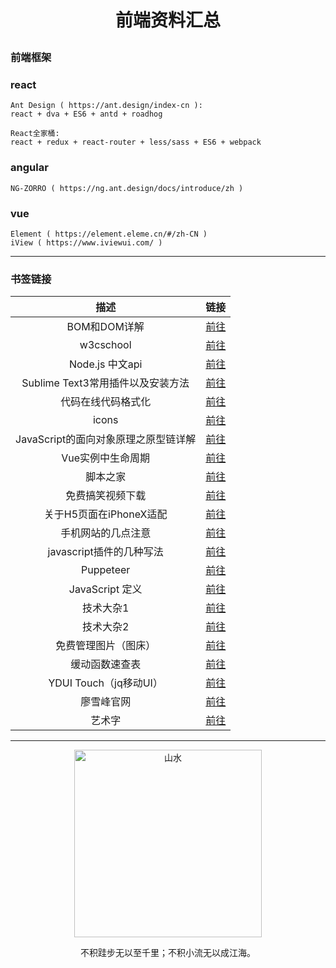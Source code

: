 # <p align='center'>前端资料汇总</p>

### 前端框架
### react
```
Ant Design ( https://ant.design/index-cn ):
react + dva + ES6 + antd + roadhog
```
```
React全家桶:
react + redux + react-router + less/sass + ES6 + webpack  
```
### angular

```
NG-ZORRO ( https://ng.ant.design/docs/introduce/zh )
```
### vue
```
Element ( https://element.eleme.cn/#/zh-CN )
iView ( https://www.iviewui.com/ )
```
 ***
 ### 书签链接

  描述 | 链接
  :---:  | --- 
  BOM和DOM详解 | [前往](https://www.jb51.net/article/55851.htm)
  w3cschool | [前往](http://www.w3school.com.cn/)
  Node.js 中文api | [前往](http://nodejs.cn/api/modules.html)
  Sublime Text3常用插件以及安装方法 | [前往](https://www.cnblogs.com/liuchaoH/p/6370008.html) 
  代码在线代码格式化 | [前往](http://tool.oschina.net/codeformat/xml)  
  icons | [前往](https://icomoon.io/app/#/select)
  JavaScript的面向对象原理之原型链详解 | [前往](https://www.cnblogs.com/pompey/p/6675559.html)   
  Vue实例中生命周期 | [前往](https://www.jb51.net/article/122069.htm)
  脚本之家 | [前往](https://www.jb51.net/)
  免费搞笑视频下载 | [前往](http://www.wymp48.com/spe_7_1.html)
  关于H5页面在iPhoneX适配 | [前往](https://www.cnblogs.com/lolDragon/p/7795174.html)
  手机网站的几点注意 | [前往](https://www.haorooms.com/post/phone_web)
  javascript插件的几种写法 | [前往](https://blog.csdn.net/qq_25065257/article/details/74690859)
  Puppeteer | [前往](https://zhaoqize.github.io/puppeteer-api-zh_CN/#/class-Page)
  JavaScript 定义 | [前往](http://javascript.ruanyifeng.com/)       
  技术大杂1 | [前往](https://github.com/reactnativecn/react-native-guide#%E5%B7%A5%E5%85%B7)
  技术大杂2 | [前往](http://www.daqianduan.com/nav)
  免费管理图片（图床） | [前往](https://imgchr.com/)
  缓动函数速查表 | [前往](https://easings.net/)
  YDUI Touch（jq移动UI） | [前往](http://www.ydui.org/) 
  廖雪峰官网 | [前往](https://www.liaoxuefeng.com/)
  艺术字 | [前往](http://www.akuziti.com/mb/)
	
  
***
 <p align="center"><img width=300 src="https://github.com/yagaping/someProject/blob/master/img/ping.jpg" alt="山水"></p>

<p align="center">不积跬步无以至千里；不积小流无以成江海。</p>
